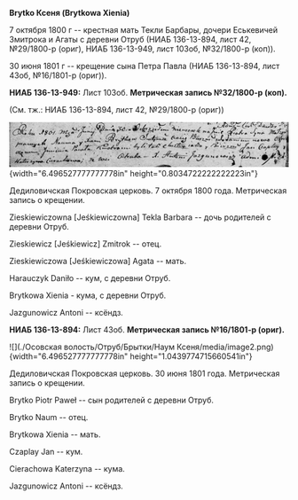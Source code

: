 **Brytko Ксеня (Brytkowa Xienia)**

7 октября 1800 г -- крестная мать Текли Барбары, дочери Еськевичей
Змитрока и Агаты с деревни Отруб (НИАБ 136-13-894, лист 42, №29/1800-р
(ориг), НИАБ 136-13-949, лист 103об, №32/1800-р (коп)).

30 июня 1801 г -- крещение сына Петра Павла (НИАБ 136-13-894, лист 43об,
№16/1801-р (ориг)).

**НИАБ 136-13-949:** Лист 103об. **Метрическая запись №32/1800-р
(коп).**

(См. тж.: НИАБ 136-13-894, лист 42, №29/1800-р (ориг))

![](./media/ee0f7e5a53a2620696fb7e38dbe0d74040e6e0da.png){width="6.496527777777778in"
height="0.8034722222222223in"}

Дедиловичская Покровская церковь. 7 октября 1800 года. Метрическая
запись о крещении.

Zieskiewiczowna \[Jeśkiewiczowna\] Tekla Barbara -- дочь родителей с
деревни Отруб.

Zieskiewicz \[Jeśkiewicz\] Zmitrok -- отец.

Zieskiewiczowa \[Jeśkiewiczowa\] Agata -- мать.

Harauczyk Daniło -- кум, с деревни Отруб.

Brytkowa Xienia - кума, с деревни Отруб.

Jazgunowicz Antoni -- ксёндз.

**НИАБ 136-13-894:** Лист 43об. **Метрическая запись №16/1801-р
(ориг).**

![](./Осовская волость/Отруб/Брытки/Наум Ксеня/media/image2.png){width="6.496527777777778in"
height="1.0439774715660541in"}

Дедиловичская Покровская церковь. 30 июня 1801 года. Метрическая запись
о крещении.

Brytko Piotr Paweł -- сын родителей с деревни Отруб.

Brytko Naum -- отец.

Brytkowa Xienia -- мать.

Czaplay Jan -- кум.

Cierachowa Katerzyna -- кума.

Jazgunowicz Antoni -- ксёндз.
